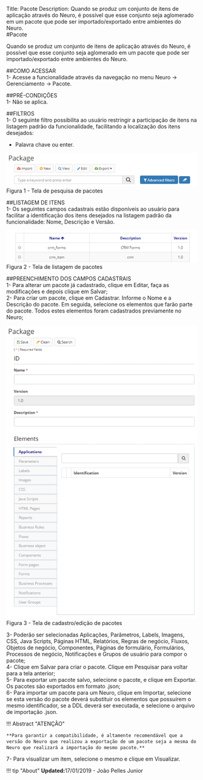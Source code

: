 Title: Pacote
Description: Quando se produz um conjunto de itens de aplicação através do Neuro, é possível que esse conjunto seja aglomerado em um pacote que pode ser importado/exportado entre ambientes do Neuro.    
#Pacote  

Quando se produz um conjunto de itens de aplicação através do Neuro, é possível que esse conjunto seja aglomerado em um pacote que pode ser importado/exportado entre ambientes do Neuro.    

##COMO ACESSAR  
1- Acesse a funcionalidade através da navegação no menu Neuro → Gerenciamento → Pacote.    

##PRÉ-CONDIÇÕES    
1- Não se aplica.    

##FILTROS  
1- O seguinte filtro possibilita ao usuário restringir a participação de itens na listagem padrão da funcionalidade, facilitando a localização dos itens desejados:    
 - Palavra chave ou enter.      

![Screenshot](images/Package-Search.png)  
Figura 1 - Tela de pesquisa de pacotes    

##LISTAGEM DE ITENS   
1- Os seguintes campos cadastrais estão disponíveis ao usuário para facilitar a identificação dos itens desejados na listagem padrão da funcionalidade: Nome, Descrição e Versão.    

![Screenshot](images/Package-listing.png)  
Figura 2 - Tela de listagem de pacotes   

##PREENCHIMENTO DOS CAMPOS CADASTRAIS    
1- Para alterar um pacote já cadastrado, clique em Editar, faça as modificações e depois clique em Salvar;   
2- Para criar um pacote, clique em Cadastrar. Informe o Nome e a Descrição do pacote. Em seguida, selecione os elementos que farão parte do pacote. Todos estes elementos foram cadastrados previamente no Neuro;    

![Screenshot](images/Package-Registration.png)  
Figura 3 - Tela de cadastro/edição de pacotes   

3- Poderão ser selecionadas Aplicações, Parâmetros, Labels, Imagens, CSS, Java Scripts, Páginas HTML, Relatórios, Regras de negócio, Fluxos, Objetos de negócio, Componentes, Páginas de formulário, Formulários, Processos de negócio, Notificações e Grupos de usuário para compor o pacote;    
4- Clique em Salvar para criar o pacote. Clique em Pesquisar para voltar para a tela anterior;   
5- Para exportar um pacote salvo, selecione o pacote, e clique em Exportar. Os pacotes são exportados em formato .json;    
6- Para importar um pacote para um Neuro, clique em Importar, selecione se esta versão do pacote deverá substituir os elementos que possuírem o mesmo identificador, se a DDL deverá ser executada, e selecione o arquivo de importação .json.    

!!! Abstract "ATENÇÃO"  

    **Para garantir a compatibilidade, é altamente recomendável que a versão do Neuro que realizou a exportação de um pacote seja a mesma do Neuro que realizará a importação do mesmo pacote.**    

7- Para visualizar um item, selecione o mesmo e clique em Visualizar.    


!!! tip "About"
    <b>Updated:</b>17/01/2019 - João Pelles Junior
